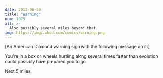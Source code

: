 ```yaml
---
date: 2012-06-29
title: "Warning"
num: 1075
alt: >-
  Also possibly several miles beyond that.
img: https://imgs.xkcd.com/comics/warning.png
---
```

[An American Diamond warning sign with the following message on it:]

You're in a box on wheels hurtling along several times faster than evolution could possibly have prepared you to go

Next 5 miles